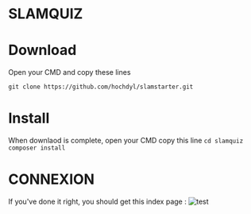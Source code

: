 SLAMQUIZ
=========

# Download
Open your CMD and copy these lines
```
git clone https://github.com/hochdyl/slamstarter.git
```

# Install
When downlaod is complete, open your CMD copy this line
```cd slamquiz```
```composer install```


# CONNEXION
If you've done it right, you should get this index page :
![test](https://raw.githubusercontent.com/hochdyl/slamquiz/master/assets/screenshot_home.jpg)
